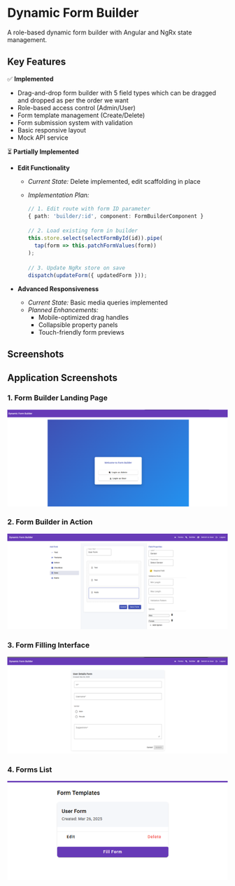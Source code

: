 # Dynamic Form Builder

A role-based dynamic form builder with Angular and NgRx state management.

## Key Features

✅ **Implemented**

- Drag-and-drop form builder with 5 field types which can be dragged and dropped as per the order we want
- Role-based access control (Admin/User)
- Form template management (Create/Delete)
- Form submission system with validation
- Basic responsive layout
- Mock API service

⏳ **Partially Implemented**

- **Edit Functionality**

  - _Current State:_ Delete implemented, edit scaffolding in place
  - _Implementation Plan:_

    ```typescript
    // 1. Edit route with form ID parameter
    { path: 'builder/:id', component: FormBuilderComponent }

    // 2. Load existing form in builder
    this.store.select(selectFormById(id)).pipe(
      tap(form => this.patchFormValues(form))
    );

    // 3. Update NgRx store on save
    dispatch(updateForm({ updatedForm }));
    ```

- **Advanced Responsiveness**
  - _Current State:_ Basic media queries implemented
  - _Planned Enhancements:_
    - Mobile-optimized drag handles
    - Collapsible property panels
    - Touch-friendly form previews

## Screenshots

## Application Screenshots

### 1. Form Builder Landing Page

![Form Builder Landing Page](./screenshots/FormBuilderLanding.png)

### 2. Form Builder in Action

![Building a Form](./screenshots/FormBuilder1.png)

### 3. Form Filling Interface

![Form Filling View](./screenshots/FormFilling.png)

### 4. Forms List

![List of Saved Forms](./screenshots/FormsList.png)

